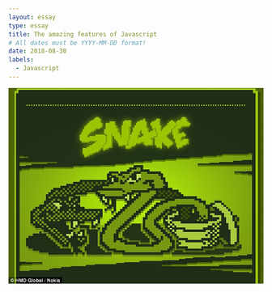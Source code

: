 ```yaml
---
layout: essay
type: essay
title: The amazing features of Javascript
# All dates must be YYYY-MM-DD format!
date: 2018-08-30
labels:
  - Javascript
---
```


<img class="center floated image" src="../images/snake.jpg">

<div style="text-indent:2em">
 
</div>

